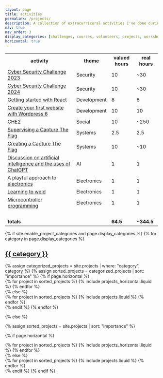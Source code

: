 ```yaml
---
layout: page
title: activities
permalink: /projects/
description: A collection of extracurricural activities I've done during my studies.
nav: true
nav_order: 3
display_categories: [challenges, courses, volunteers, projects, workshops]
horizontal: true
---
```


<table style="width:100%;">
<tr><th>activity</th><th>theme</th><th>valued hours</th><th>real hours</th></tr>
<tr><td><a href="/EPHEC_portfolio/projects/activity_1">Cyber Security Challenge 2023</a></td><td>Security</td><td>10</td><td>~30</td></tr>
<tr><td><a href="/EPHEC_portfolio/projects/activity_2">Cyber Security Challenge 2024</a></td><td>Security</td><td>10</td><td>~30</td></tr>
<tr><td><a href="/EPHEC_portfolio/projects/activity_3">Getting started with React</a></td><td>Development</td><td>8</td><td>8</td></tr>
<tr><td><a href="/EPHEC_portfolio/projects/activity_4">Create your first website with Wordpress 6</a></td><td>Development</td><td>10</td><td>10</td></tr>
<tr><td><a href="/EPHEC_portfolio/projects/activity_5">CHE2</a></td><td>Social</td><td>10</td><td>~250</td></tr>
<tr><td><a href="/EPHEC_portfolio/projects/activity_6">Supervising a Capture The Flag</a></td><td>Systems</td><td>2.5</td><td>2.5</td></tr>
<tr><td><a href="/EPHEC_portfolio/projects/activity_7">Creating a Capture The Flag</a></td><td>Systems</td><td>10</td><td>~10</td></tr>
<tr><td><a href="/EPHEC_portfolio/projects/activity_8">Discussion on artificial intelligence and the uses of ChatGPT</a></td><td>AI</td><td>1</td><td>1</td></tr>
<tr><td><a href="/EPHEC_portfolio/projects/activity_9">A playful approach to electronics</a></td><td>Electronics</td><td>1</td><td>1</td></tr>
<tr><td><a href="/EPHEC_portfolio/projects/activity_10">Learning to weld</a></td><td>Electronics</td><td>1</td><td>1</td></tr>
<tr><td><a href="/EPHEC_portfolio/projects/activity_11">Microcontroller programming</a></td><td>Electronics</td><td>1</td><td>1</td></tr>
<tr><td>‎</td><td></td><td></td><td></td></tr>
<tr><td><b>totals</b></td><td></td><td><b>64.5</b></td><td><b>~344.5</b></td></tr>
</table>

<!-- pages/projects.md -->
<div class="projects">
{% if site.enable_project_categories and page.display_categories %}
  <!-- Display categorized projects -->
  {% for category in page.display_categories %}
  <a id="{{ category }}" href=".#{{ category }}">
    <h2 class="category">{{ category }}</h2>
  </a>
  {% assign categorized_projects = site.projects | where: "category", category %}
  {% assign sorted_projects = categorized_projects | sort: "importance" %}
  <!-- Generate cards for each project -->
  {% if page.horizontal %}
  <div class="container">
    <div class="row row-cols-1 row-cols-md-2">
    {% for project in sorted_projects %}
      {% include projects_horizontal.liquid %}
    {% endfor %}
    </div>
  </div>
  {% else %}
  <div class="row row-cols-1 row-cols-md-3">
    {% for project in sorted_projects %}
      {% include projects.liquid %}
    {% endfor %}
  </div>
  {% endif %}
  {% endfor %}

{% else %}

<!-- Display projects without categories -->

{% assign sorted_projects = site.projects | sort: "importance" %}

  <!-- Generate cards for each project -->

{% if page.horizontal %}

  <div class="container">
    <div class="row row-cols-1 row-cols-md-2">
    {% for project in sorted_projects %}
      {% include projects_horizontal.liquid %}
    {% endfor %}
    </div>
  </div>
  {% else %}
  <div class="row row-cols-1 row-cols-md-3">
    {% for project in sorted_projects %}
      {% include projects.liquid %}
    {% endfor %}
  </div>
  {% endif %}
{% endif %}
</div>

